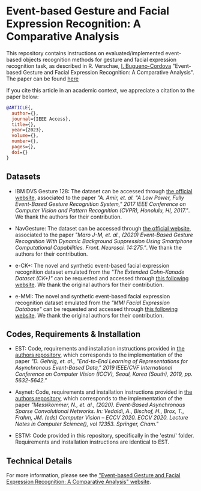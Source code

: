 # Event-based Gesture and Facial Expression Recognition: A Comparative Analysis

This repository contains instructions on evaluated/implemented event-based objects recognition methods for gesture and facial expression recognition task, as described in R. Verschae, [I. Bugueno-Cordova](https://github.com/ibugueno/) "Event-based Gesture and Facial Expression Recognition: A Comparative Analysis". The paper can be found [here](#)

If you cite this article in an academic context, we appreciate a citation to the paper below:

```bibtex
@ARTICLE{,
  author={},
  journal={IEEE Access}, 
  title={}, 
  year={2023},
  volume={},
  number={},
  pages={},
  doi={}
}
```

## Datasets

* IBM DVS Gesture 128: The dataset can be accessed through [the official website](https://research.ibm.com/interactive/dvsgesture/), associated to the paper _"A. Amir, et. al. "A Low Power, Fully Event-Based Gesture Recognition System," 2017 IEEE Conference on Computer Vision and Pattern Recognition (CVPR), Honolulu, HI, 2017."_. We thank the authors for their contribution.

* NavGesture: The dataset can be accessed through [the official website](https://www.frontiersin.org/articles/10.3389/fnins.2020.00275/full), associated to the paper _"Maro J-M, et. al., (2020) Event-Based Gesture Recognition With Dynamic Background Suppression Using Smartphone Computational Capabilities. Front. Neurosci. 14:275."_. We thank the authors for their contribution.

* e-CK+: The novel and synthetic event-based facial expression recognition dataset emulated from the _"The Extended Cohn-Kanade Dataset (CK+)"_ can be requested and accessed through [this following website](#). We thank the original authors for their contribution.

* e-MMI: The novel and synthetic event-based facial expression recognition dataset emulated from the _"MMI Facial Expression Database"_ can be requested and accessed through [this following website](#). We thank the original authors for their contribution.

## Codes, Requirements & Installation

* EST: Code, requirements and installation instructions provided in [the authors repository](https://github.com/uzh-rpg/rpg_event_representation_learning), which corresponds to the implementation of the paper _"D. Gehrig, et. al., "End-to-End Learning of Representations for Asynchronous Event-Based Data," 2019 IEEE/CVF International Conference on Computer Vision (ICCV), Seoul, Korea (South), 2019, pp. 5632-5642."_

* Asynet: Code, requirements and installation instructions provided in [the authors repository](https://github.com/uzh-rpg/rpg_asynet), which corresponds to the implementation of the paper _"Messikommer, N., et. al., (2020). Event-Based Asynchronous Sparse Convolutional Networks. In: Vedaldi, A., Bischof, H., Brox, T., Frahm, JM. (eds) Computer Vision – ECCV 2020. ECCV 2020. Lecture Notes in Computer Science(), vol 12353. Springer, Cham."_

* ESTM: Code provided in this repository, specifically in the 'estm/' folder. Requirements and installation instructions are identical to EST.

## Technical Details

For more information, please see the ["Event-based Gesture and Facial Expression Recognition: A Comparative Analysis" website](#).